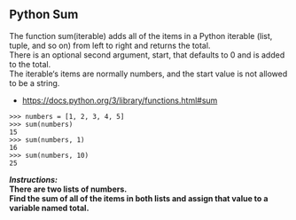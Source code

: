 ## Python Sum

The function sum(iterable) adds all of the items in a Python iterable (list, tuple, and so on) from left to right and returns the total.  
There is an optional second argument, start, that defaults to 0 and is added to the total.  
The iterable‘s items are normally numbers, and the start value is not allowed to be a string.  
- https://docs.python.org/3/library/functions.html#sum
```
>>> numbers = [1, 2, 3, 4, 5]
>>> sum(numbers)
15
>>> sum(numbers, 1)
16
>>> sum(numbers, 10)
25
```

**_Instructions:_**  
**There are two lists of numbers.**  
**Find the sum of all of the items in both lists and assign that value to a variable named total.**     
